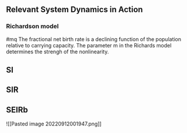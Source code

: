 

## Relevant System Dynamics in Action
### Richardson model
#mq
The fractional net birth rate is a declining function of the population relative to carrying capacity.  The parameter m in the Richards model determines the strengh of the nonlinearity.



## SI


## SIR

## SEIRb


![[Pasted image 20220912001947.png]]